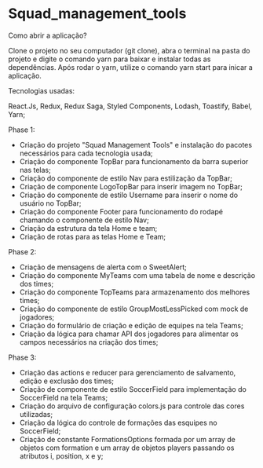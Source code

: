 # Squad_management_tools
Como abrir a aplicação?

Clone o projeto no seu computador (git clone), abra o terminal na pasta do projeto e digite o comando yarn para baixar e instalar todas as dependências.
Após rodar o yarn, utilize o comando yarn start para inicar a aplicação. 

Tecnologias usadas:

React.Js, Redux, Redux Saga, Styled Components, Lodash, Toastify, Babel, Yarn;

Phase 1:

- Criação do projeto "Squad Management Tools" e instalação do pacotes necessários para cada tecnologia usada;
- Criação do componente TopBar para funcionamento da barra superior nas telas;
- Criação do componente de estilo Nav para estilização da TopBar;
- Criação de componente LogoTopBar para inserir imagem no TopBar;
- Criação do componente de estilo Username para inserir o nome do usuário no TopBar;
- Criação do componente Footer para funcionamento do rodapé chamando o componente de estilo Nav;
- Criação da estrutura da tela Home e team;
- Criação de rotas para as telas Home e Team;

Phase 2:

- Criação de mensagens de alerta com o SweetAlert;
- Criação do componente MyTeams com uma tabela de nome e descrição dos times;
- Criação do componente TopTeams para armazenamento dos melhores times;
- Criação do componente de estilo GroupMostLessPicked com mock de jogadores;
- Criação do formulário de criação e edição de equipes na tela Teams;
- Criação da lógica para chamar API dos jogadores para alimentar os campos necessários na criação dos times;

Phase 3:

- Criação das actions e reducer para gerenciamento de salvamento, edição e exclusão dos times;
- Criação de componente de estilo SoccerField para implementação do SoccerField na tela Teams;
- Criação do arquivo de configuração colors.js para controle das cores utilizadas;
- Criação da lógica do controle de formações das esquipes no SoccerField;
- Criação de constante FormationsOptions formada por um array de objetos com formation e um array de objetos players passando os atributos i, position, x e y;




